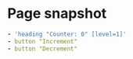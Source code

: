 # Page snapshot

```yaml
- 'heading "Counter: 0" [level=1]'
- button "Increment"
- button "Decrement"
```